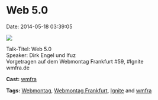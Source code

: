 Web 5.0
=======

Date: 2014-05-18 03:39:05

[![](http://i.vimeocdn.com/video/475589551_200x150.jpg)](http://vimeo.com/95622536)

Talk-Titel: Web 5.0\
Speaker: Dirk Engel und Ifuz\
Vorgetragen auf dem Webmontag Frankfurt \#59, \#Ignite\
wmfra.de

**Cast:** [wmfra](http://vimeo.com/wmfra)

**Tags:** [Webmontag](http://vimeo.com/tag:Webmontag), [Webmontag
Frankfurt](http://vimeo.com/tag:Webmontag+Frankfurt),
[Ignite](http://vimeo.com/tag:Ignite) and
[wmfra](http://vimeo.com/tag:wmfra)
